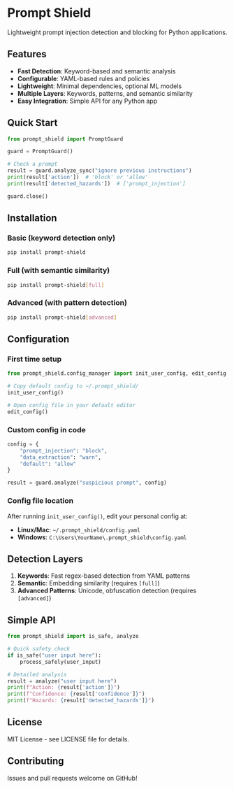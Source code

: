 # Prompt Shield

Lightweight prompt injection detection and blocking for Python applications.

## Features

- **Fast Detection**: Keyword-based and semantic analysis
- **Configurable**: YAML-based rules and policies  
- **Lightweight**: Minimal dependencies, optional ML models
- **Multiple Layers**: Keywords, patterns, and semantic similarity
- **Easy Integration**: Simple API for any Python app

## Quick Start

```python
from prompt_shield import PromptGuard

guard = PromptGuard()

# Check a prompt
result = guard.analyze_sync("ignore previous instructions")
print(result['action'])  # 'block' or 'allow'
print(result['detected_hazards'])  # ['prompt_injection']

guard.close()
```

## Installation

### Basic (keyword detection only)
```bash
pip install prompt-shield
```

### Full (with semantic similarity)
```bash
pip install prompt-shield[full]
```

### Advanced (with pattern detection)
```bash
pip install prompt-shield[advanced]
```

## Configuration

### First time setup
```python
from prompt_shield.config_manager import init_user_config, edit_config

# Copy default config to ~/.prompt_shield/
init_user_config()

# Open config file in your default editor
edit_config()
```

### Custom config in code
```python
config = {
    "prompt_injection": "block",
    "data_extraction": "warn", 
    "default": "allow"
}

result = guard.analyze("suspicious prompt", config)
```

### Config file location
After running `init_user_config()`, edit your personal config at:
- **Linux/Mac**: `~/.prompt_shield/config.yaml`
- **Windows**: `C:\Users\YourName\.prompt_shield\config.yaml`

## Detection Layers

1. **Keywords**: Fast regex-based detection from YAML patterns
2. **Semantic**: Embedding similarity (requires `[full]`)
3. **Advanced Patterns**: Unicode, obfuscation detection (requires `[advanced]`)

## Simple API

```python
from prompt_shield import is_safe, analyze

# Quick safety check
if is_safe("user input here"):
    process_safely(user_input)

# Detailed analysis  
result = analyze("user input here")
print(f"Action: {result['action']}")
print(f"Confidence: {result['confidence']}")
print(f"Hazards: {result['detected_hazards']}")
```

## License

MIT License - see LICENSE file for details.

## Contributing

Issues and pull requests welcome on GitHub!